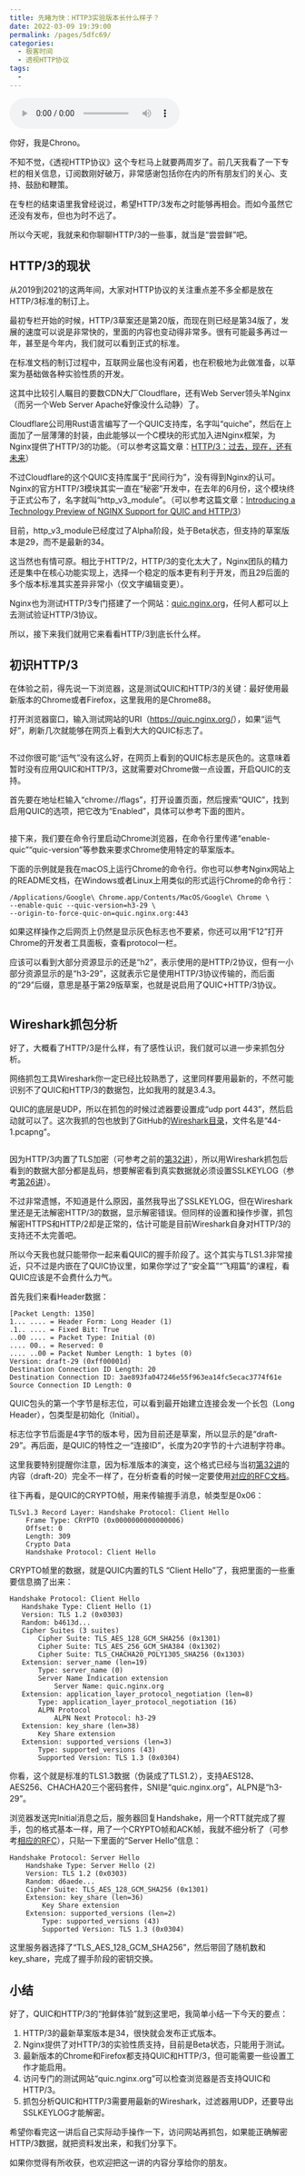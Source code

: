 ```yaml
---
title: 先睹为快：HTTP3实验版本长什么样子？
date: 2022-03-09 19:39:00
permalink: /pages/5dfc69/
categories:
  - 极客时间
  - 透视HTTP协议
tags:
  - 
---
```

<audio title="44.先睹为快：HTTP3实验版本长什么样子？" src="https://static001.geekbang.org/resource/audio/75/4a/756326afb9b24943b205e78feae33b4a.mp3" controls="controls"></audio> 
<p>你好，我是Chrono。</p><p>不知不觉，《透视HTTP协议》这个专栏马上就要两周岁了。前几天我看了一下专栏的相关信息，订阅数刚好破万，非常感谢包括你在内的所有朋友们的关心、支持、鼓励和鞭策。</p><p>在专栏的结束语里我曾经说过，希望HTTP/3发布之时能够再相会。而如今虽然它还没有发布，但也为时不远了。</p><p>所以今天呢，我就来和你聊聊HTTP/3的一些事，就当是“尝尝鲜”吧。</p><h2>HTTP/3的现状</h2><p>从2019到2021的这两年间，大家对HTTP协议的关注重点差不多全都是放在HTTP/3标准的制订上。</p><p>最初专栏开始的时候，HTTP/3草案还是第20版，而现在则已经是第34版了，发展的速度可以说是非常快的，里面的内容也变动得非常多。很有可能最多再过一年，甚至是今年内，我们就可以看到正式的标准。</p><p>在标准文档的制订过程中，互联网业届也没有闲着，也在积极地为此做准备，以草案为基础做各种实验性质的开发。</p><p>这其中比较引人瞩目的要数CDN大厂Cloudflare，还有Web Server领头羊Nginx（而另一个Web Server Apache好像没什么动静）了。</p><p>Cloudflare公司用Rust语言编写了一个QUIC支持库，名字叫“quiche”，然后在上面加了一层薄薄的封装，由此能够以一个C模块的形式加入进Nginx框架，为Nginx提供了HTTP/3的功能。（可以参考这篇文章：<a href="https://blog.cloudflare.com/zh-cn/http3-the-past-present-and-future-zh-cn/">HTTP/3：过去，现在，还有未来</a>）</p><!-- [[[read_end]]] --><p>不过Cloudflare的这个QUIC支持库属于“民间行为”，没有得到Nginx的认可。Nginx的官方HTTP/3模块其实一直在“秘密”开发中，在去年的6月份，这个模块终于正式公布了，名字就叫“http_v3_module”。（可以参考这篇文章：<a href="https://www.nginx.com/blog/introducing-technology-preview-nginx-support-for-quic-http-3/">Introducing a Technology Preview of NGINX Support for QUIC and HTTP/3</a>）</p><p>目前，http_v3_module已经度过了Alpha阶段，处于Beta状态，但支持的草案版本是29，而不是最新的34。</p><p>这当然也有情可原。相比于HTTP/2，HTTP/3的变化太大了，Nginx团队的精力还是集中在核心功能实现上，选择一个稳定的版本更有利于开发，而且29后面的多个版本标准其实差异非常小（仅文字编辑变更）。</p><p>Nginx也为测试HTTP/3专门搭建了一个网站：<a href="https://quic.nginx.org/">quic.nginx.org</a>，任何人都可以上去测试验证HTTP/3协议。</p><p>所以，接下来我们就用它来看看HTTP/3到底长什么样。</p><h2>初识HTTP/3</h2><p>在体验之前，得先说一下浏览器，这是测试QUIC和HTTP/3的关键：最好使用最新版本的Chrome或者Firefox，这里我用的是Chrome88。</p><p>打开浏览器窗口，输入测试网站的URI（<a href="https://quic.nginx.org/">https://quic.nginx.org/</a>），如果“运气好”，刷新几次就能够在网页上看到大大的QUIC标志了。</p><p><img src="https://static001.geekbang.org/resource/image/82/e0/827d261f49f6a20eb227f851dec667e0.png" alt=""></p><p>不过你很可能“运气”没有这么好，在网页上看到的QUIC标志是灰色的。这意味着暂时没有应用QUIC和HTTP/3，这就需要对Chrome做一点设置，开启QUIC的支持。</p><p>首先要在地址栏输入“chrome://flags”，打开设置页面，然后搜索“QUIC”，找到启用QUIC的选项，把它改为“Enabled”，具体可以参考下面的图片。</p><p><img src="https://static001.geekbang.org/resource/image/67/65/674ff32bf05b5859fb6985e29f8c1e65.png" alt=""></p><p>接下来，我们要在命令行里启动Chrome浏览器，在命令行里传递“enable-quic”“quic-version”等参数来要求Chrome使用特定的草案版本。</p><p>下面的示例就是我在macOS上运行Chrome的命令行。你也可以参考Nginx网站上的README文档，在Windows或者Linux上用类似的形式运行Chrome的命令行：</p><pre><code>/Applications/Google\ Chrome.app/Contents/MacOS/Google\ Chrome \
--enable-quic --quic-version=h3-29 \
--origin-to-force-quic-on=quic.nginx.org:443
</code></pre><p>如果这样操作之后网页上仍然是显示灰色标志也不要紧，你还可以用“F12”打开Chrome的开发者工具面板，查看protocol一栏。</p><p>应该可以看到大部分资源显示的还是“h2”，表示使用的是HTTP/2协议，但有一小部分资源显示的是“h3-29”，这就表示它是使用HTTP/3协议传输的，而后面的“29”后缀，意思是基于第29版草案，也就是说启用了QUIC+HTTP/3协议。</p><p><img src="https://static001.geekbang.org/resource/image/c3/e6/c3a532736412a4457ee81a280fc76be6.png" alt=""></p><h2>Wireshark抓包分析</h2><p>好了，大概看了HTTP/3是什么样，有了感性认识，我们就可以进一步来抓包分析。</p><p>网络抓包工具Wireshark你一定已经比较熟悉了，这里同样要用最新的，不然可能识别不了QUIC和HTTP/3的数据包，比如我用的就是3.4.3。</p><p>QUIC的底层是UDP，所以在抓包的时候过滤器要设置成“udp port 443”，然后启动就可以了。这次我抓的包也放到了GitHub的<a href="https://github.com/chronolaw/http_study/tree/master/wireshark">Wireshark目录</a>，文件名是“44-1.pcapng”。</p><p><img src="https://static001.geekbang.org/resource/image/6d/d4/6d217ee87e1f777d432059f81fc2f5d4.png" alt=""></p><p>因为HTTP/3内置了TLS加密（可参考之前的<a href="https://time.geekbang.org/column/article/115564">第32讲</a>），所以用Wireshark抓包后看到的数据大部分都是乱码，想要解密看到真实数据就必须设置SSLKEYLOG（参考<a href="https://time.geekbang.org/column/article/110354">第26讲</a>）。</p><p>不过非常遗憾，不知道是什么原因，虽然我导出了SSLKEYLOG，但在Wireshark里还是无法解密HTTP/3的数据，显示解密错误。但同样的设置和操作步骤，抓包解密HTTPS和HTTP/2却是正常的，估计可能是目前Wireshark自身对HTTP/3的支持还不太完善吧。</p><p>所以今天我也就只能带你一起来看QUIC的握手阶段了。这个其实与TLS1.3非常接近，只不过是内嵌在了QUIC协议里，如果你学过了“安全篇”“飞翔篇”的课程，看QUIC应该是不会费什么力气。</p><p>首先我们来看Header数据：</p><pre><code>[Packet Length: 1350]
1... .... = Header Form: Long Header (1)
.1.. .... = Fixed Bit: True
..00 .... = Packet Type: Initial (0)
.... 00.. = Reserved: 0
.... ..00 = Packet Number Length: 1 bytes (0)
Version: draft-29 (0xff00001d)
Destination Connection ID Length: 20
Destination Connection ID: 3ae893fa047246e55f963ea14fc5ecac3774f61e
Source Connection ID Length: 0
</code></pre><p>QUIC包头的第一个字节是标志位，可以看到最开始建立连接会发一个长包（Long Header），包类型是初始化（Initial）。</p><p>标志位字节后面是4字节的版本号，因为目前还是草案，所以显示的是“draft-29”。再后面，是QUIC的特性之一“连接ID”，长度为20字节的十六进制字符串。</p><p>这里我要特别提醒你注意，因为标准版本的演变，这个格式已经与当初<a href="https://time.geekbang.org/column/article/115564">第32讲</a>的内容（draft-20）完全不一样了，在分析查看的时候一定要使用<a href="https://tools.ietf.org/html/draft-ietf-quic-transport-28#section-17.2">对应的RFC文档</a>。</p><p>往下再看，是QUIC的CRYPTO帧，用来传输握手消息，帧类型是0x06：</p><pre><code>TLSv1.3 Record Layer: Handshake Protocol: Client Hello
    Frame Type: CRYPTO (0x0000000000000006)
    Offset: 0
    Length: 309
    Crypto Data
    Handshake Protocol: Client Hello
</code></pre><p>CRYPTO帧里的数据，就是QUIC内置的TLS “Client Hello”了，我把里面的一些重要信息摘了出来：</p><pre><code>Handshake Protocol: Client Hello
   Handshake Type: Client Hello (1)
   Version: TLS 1.2 (0x0303)
   Random: b4613d...
   Cipher Suites (3 suites)
       Cipher Suite: TLS_AES_128_GCM_SHA256 (0x1301)
       Cipher Suite: TLS_AES_256_GCM_SHA384 (0x1302)
       Cipher Suite: TLS_CHACHA20_POLY1305_SHA256 (0x1303)
   Extension: server_name (len=19)
       Type: server_name (0)
       Server Name Indication extension
           Server Name: quic.nginx.org
   Extension: application_layer_protocol_negotiation (len=8)
       Type: application_layer_protocol_negotiation (16)
       ALPN Protocol
           ALPN Next Protocol: h3-29
   Extension: key_share (len=38)
       Key Share extension
   Extension: supported_versions (len=3)
       Type: supported_versions (43)
       Supported Version: TLS 1.3 (0x0304)
</code></pre><p>你看，这个就是标准的TLS1.3数据（伪装成了TLS1.2），支持AES128、AES256、CHACHA20三个密码套件，SNI是“quic.nginx.org”，ALPN是“h3-29”。</p><p>浏览器发送完Initial消息之后，服务器回复Handshake，用一个RTT就完成了握手，包的格式基本一样，用了一个CRYPTO帧和ACK帧，我就不细分析了（可参考<a href="https://tools.ietf.org/html/draft-ietf-quic-transport-28#section-17.2">相应的RFC</a>），只贴一下里面的“Server Hello”信息：</p><pre><code>Handshake Protocol: Server Hello
    Handshake Type: Server Hello (2)
    Version: TLS 1.2 (0x0303)
    Random: d6aede...
    Cipher Suite: TLS_AES_128_GCM_SHA256 (0x1301)
    Extension: key_share (len=36)
        Key Share extension
    Extension: supported_versions (len=2)
        Type: supported_versions (43)
        Supported Version: TLS 1.3 (0x0304)
</code></pre><p>这里服务器选择了“TLS_AES_128_GCM_SHA256”，然后带回了随机数和key_share，完成了握手阶段的密钥交换。</p><h2>小结</h2><p>好了，QUIC和HTTP/3的“抢鲜体验”就到这里吧，我简单小结一下今天的要点：</p><ol>
<li>HTTP/3的最新草案版本是34，很快就会发布正式版本。</li>
<li>Nginx提供了对HTTP/3的实验性质支持，目前是Beta状态，只能用于测试。</li>
<li>最新版本的Chrome和Firefox都支持QUIC和HTTP/3，但可能需要一些设置工作才能启用。</li>
<li>访问专门的测试网站“quic.nginx.org”可以检查浏览器是否支持QUIC和HTTP/3。</li>
<li>抓包分析QUIC和HTTP/3需要用最新的Wireshark，过滤器用UDP，还要导出SSLKEYLOG才能解密。</li>
</ol><p>希望你看完这一讲后自己实际动手操作一下，访问网站再抓包，如果能正确解密HTTP/3数据，就把资料发出来，和我们分享下。</p><p>如果你觉得有所收获，也欢迎把这一讲的内容分享给你的朋友。</p><p><img src="https://static001.geekbang.org/resource/image/1b/4f/1b4266dcedc5785f3023f47083e4894f.jpg" alt=""></p>